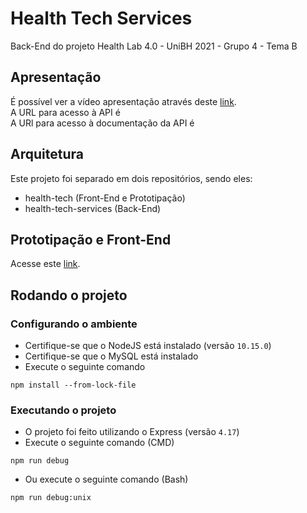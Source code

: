 # Health Tech Services
Back-End do projeto Health Lab 4.0 - UniBH 2021 - Grupo 4 - Tema B

## Apresentação
É possível ver a vídeo apresentação através deste [link](https://drive.google.com/file/d/1UUncezuyrUXbzC91LtzMZdWzHlynKU5T/view?usp=sharing).
<br>
A URL para acesso à API é 
<br>
A URl para acesso à documentação da API é 

## Arquitetura
Este projeto foi separado em dois repositórios, sendo eles:
- health-tech (Front-End e Prototipação)
- health-tech-services (Back-End)

## Prototipação e Front-End
Acesse este [link](https://github.com/grupo-4-health-lab/health-tech).

## Rodando o projeto
### Configurando o ambiente
- Certifique-se que o NodeJS está instalado (versão `10.15.0`)
- Certifique-se que o MySQL está instalado
- Execute o seguinte comando
```
npm install --from-lock-file
```

### Executando o projeto
- O projeto foi feito utilizando o Express (versão `4.17`)
- Execute o seguinte comando (CMD)
```
npm run debug
```
- Ou execute o seguinte comando (Bash)
```
npm run debug:unix
```